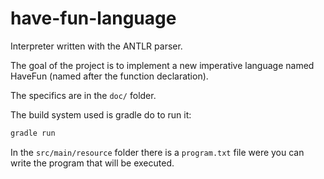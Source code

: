 # have-fun-language

Interpreter written with the ANTLR parser.

The goal of the project is to implement a new imperative language named HaveFun
(named after the function declaration).

The specifics are in the `doc/` folder.

The build system used is gradle do to run it:
```bash
gradle run
```

In the `src/main/resource` folder there is a `program.txt` file were you can
write the program that will be executed.
